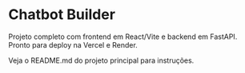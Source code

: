 # Chatbot Builder

Projeto completo com frontend em React/Vite e backend em FastAPI.
Pronto para deploy na Vercel e Render.

Veja o README.md do projeto principal para instruções.